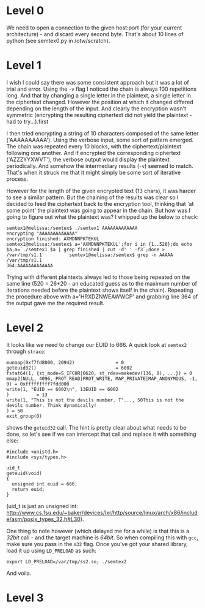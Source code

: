 # Level 0

We need to open a connection to the given host:port (for your current architecture) - and discard every second byte. That's about 10 lines of python (see semtex0.py in /otw/scratch).

# Level 1
I wish I could say there was some consistent approach but it was a lot of trial and error. Using the `-v` flag I noticed the chain is always 100 repetitions long. And that by changing a single letter in the plaintext, a single letter in the ciphertext changed. However the position at which it changed differed depending on the length of the input. And clearly the encryption wasn't symmetric (encrypting the resulting ciphertext did not yield the plaintext - had to try...).first

I then tried encrypting a string of 10 characters composed of the same letter ('AAAAAAAAAA'). Using the verbose input, some sort of pattern emerged. The chain was repeated every 10 blocks, with the ciphertext/plaintext following one another. And if encrypted the corresponding ciphertext ('AZZZYYXWVT'), the verbose output would display the plaintext periodically. And somehow the intermediary results (`-v`) seemed to match. That's when it struck me that it might simply be some sort of iterative process.

However for the length of the given encrypted text (13 chars), it was harder to see a similar pattern. But the chaining of the results was clear so I decided to feed the ciphertext back to the encryption tool, thinking that 'at some point' the plaintext was going to appear in the chain. But how was I going to figure out what the plaintext was? I whipped up the below to check:

    semtex1@melissa:/semtex$ ./semtex1 AAAAAAAAAAAAA
    encrypting "AAAAAAAAAAAAA"
    encryption finished: AXMDNNPKTEKUL
    semtex1@melissa:/semtex$ a='AXMDNNPKTEKUL';for i in {1..520};do echo $a;a=`./semtex1 $a | grep finished | cut -d' ' -f3`;done > /var/tmp/s1.1          semtex1@melissa:/semtex$ grep -n AAAAA /var/tmp/s1.1
    364:AAAAAAAAAAAAA

Trying with different plaintexts always led to those being repeated on the same line (520 = 26*20 - an educated guess as to the maximum number of iterations needed before the plaintext shows itself in the chain). Repeating the procedure above with a='HRXDZNWEAWWCP' and grabbing line 364 of the output gave me the required result.

# Level 2

It looks like we need to change our EUID to 666. A quick look at `semtex2` through `strace`:

    munmap(0xf7fd8000, 20942)               = 0
    geteuid32()                             = 6002
    fstat64(1, {st_mode=S_IFCHR|0620, st_rdev=makedev(136, 8), ...}) = 0
    mmap2(NULL, 4096, PROT_READ|PROT_WRITE, MAP_PRIVATE|MAP_ANONYMOUS, -1, 0) = 0xfffffffff7fdd000
    write(1, "EUID == 6002\n", 13EUID == 6002
    )          = 13
    write(1, "This is not the devils number. T"..., 50This is not the devils number. Think dynamically!
    ) = 50
    exit_group(0)

shows the `getuid32` call. The hint is pretty clear about what needs to be done, so let's see if we can intercept that call and replace it with something else:

    #include <unistd.h>
    #include <sys/types.h>
    
    uid_t
    geteuid(void)
    {
      unsigned int euid = 666;
      return euid;
    }
    
(uid_t is just an unsigned int: http://www.cs.fsu.edu/~baker/devices/lxr/http/source/linux/arch/x86/include/asm/posix_types_32.h#L30).

One thing to note however (which delayed me for a while) is that this is a *32bit* call - and the target machine is *64bit*. So when compiling this with `gcc`, make sure you pass in the `m32` flag. Once you've got your shared library, load it up using `LD_PRELOAD` as such:

    export LD_PRELOAD=/var/tmp/ss2.so; ./semtex2

And voila.

# Level 3
